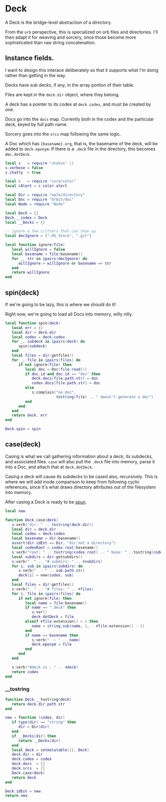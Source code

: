 # Deck


A Deck is the bridge-level abstraction of a directory.


From the ``orb`` perspective, this is specialized on orb files and
directories. I'll then adapt it for weaving and sorcery, once those
become more sophisticated than raw string concatenation.

## Instance fields.

I want to design this interace deliberately so that it supports what I'm
doing rather than getting in the way.


Decks have sub decks, if any, in the array portion of their table.


Files are kept in the ``deck.dir`` object, where they belong.


A deck has a pointer to its codex at ``deck.codex``, and must be created
by one.


Docs go into the ``docs`` map. Currently both in the codex and the
particular deck, keyed by full path name.


Sorcery goes into the ``srcs`` map following the same logic.


A Doc which has ``{basename}.org``, that is, the basename of the deck,
will be added to ``deck.eponym``.  If there is a ``.deck`` file in the
directory, this becomes ``dec.dotDeck``.

```lua
local s   = require "status" ()
s.verbose = false
s.chatty  = true

local c   = require "core/color"
local cAlert = c.color.alert

local Dir = require "walk/directory"
local Doc = require "Orbit/doc"
local Node = require "Node"
```
```lua
local Deck = {}
Deck.__index = Deck
local __Decks = {}
```
```lua
-- ignore a few critters that can show up
local decIgnore = {".DS_Store", ".git"}

local function ignore(file)
   local willIgnore = false
   local basename = file:basename()
   for _, str in ipairs(decIgnore) do
      willIgnore = willIgnore or basename == str
   end
   return willIgnore
end
```
## spin(deck)

If we're going to be lazy, this is where we should do it!


Right now, we're going to load all Docs into memory, willy nilly.

```lua
local function spin(deck)
   local err = {}
   local dir = deck.dir
   local codex = deck.codex
   for _, subdeck in ipairs(deck) do
      spin(subdeck)
   end
   local files = dir:getfiles()
   for _, file in ipairs(files) do
      if not ignore(file) then
         local doc = Doc(file:read())
         if doc.id and doc.id == "doc" then
            deck.docs[file.path.str] = doc
            codex.docs[file.path.str] = doc
         else
            s:complain("no doc",
                       tostring(file) .. " doesn't generate a doc")
         end
      end
   end
   return deck, err
end

Deck.spin = spin
```
## case(deck)

  Casing is what we call gathering information about a deck, its subdecks,
and associated files.  ``case`` will also pull the ``.deck`` file into memory,
parse it into a Doc, and attach that at ``deck.dotDeck``.


Casing a deck will cause its subdecks to be cased also, recursively. This is
where we will add inode comparison to keep from following cyclic references,
since it's what draws directory attributes out of the filesystem into memory.


After casing a Deck is ready to be [spun](httk://).

```lua
local new

function Deck.case(deck)
   s:verb("dir: " .. tostring(deck.dir))
   local dir = deck.dir
   local codex = deck.codex
   local basename = dir:basename()
   assert(dir.idEst == Dir, "dir not a directory")
   local codexRoot = codex.root:basename()
   s:verb("root: " .. tostring(codex.root) .. " base: " ..tostring(codexRoot))
   local subdirs = dir:getsubdirs()
   s:verb("  " .. "# subdirs: " .. #subdirs)
   for i, sub in ipairs(subdirs) do
      s:verb("  - " .. sub.path.str)
      deck[i] = new(codex, sub)
   end
   local files = dir:getfiles()
   s:verb("  " .. "# files: " .. #files)
   for i, file in ipairs(files) do
      if not ignore(file) then
         local name = file:basename()
         if name == ".deck" then
            s:ver()
            deck.dotDeck = file
         elseif #file:extension() > 1 then
            name = string.sub(name, 1, - #file:extension() - 1)
         end
         if name == basename then
            s:verb("  ~ " .. name)
            deck.eponym = file
         end
      end
   end

   s:verb("#deck is : " .. #deck)
   return codex
end
```
### __tostring

```lua
function Deck.__tostring(deck)
   return deck.dir.path.str
end
```
```lua
new = function (codex, dir)
   if type(dir) == "string" then
      dir = Dir(dir)
   end
   if __Decks[dir] then
      return __Decks[dir]
   end
   local deck = setmetatable({}, Deck)
   deck.dir = dir
   deck.codex = codex
   deck.docs  = {}
   deck.srcs  = {}
   Deck.case(deck)
   return deck
end
```
```lua
Deck.idEst = new
return new
```
